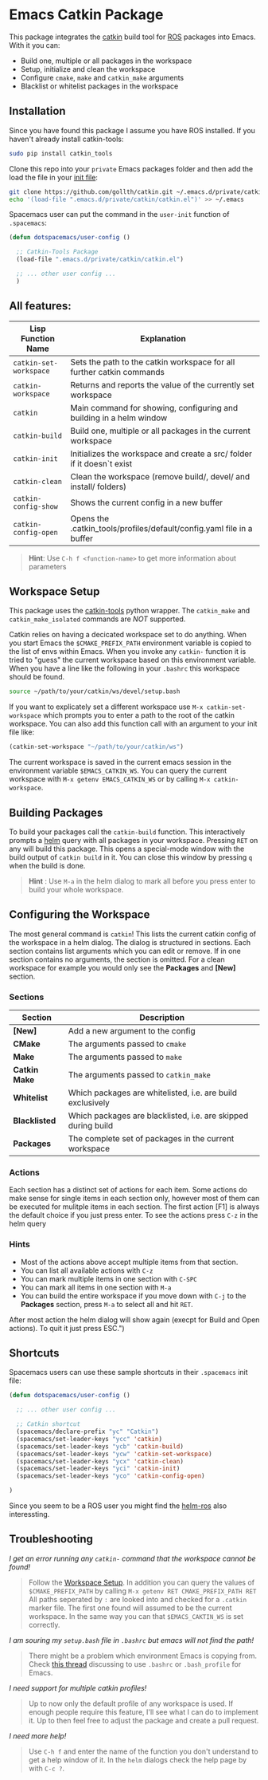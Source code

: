 # Emacs Catkin Package
This package integrates the [catkin](http://wiki.ros.org/catkin) build tool for [ROS](http://ros.org) packages into Emacs. With it you can:

- Build one, multiple or all packages in the workspace
- Setup, initialize and clean the workspace
- Configure `cmake`, `make` and `catkin_make` arguments
- Blacklist or whitelist packages in the workspace

## Installation
Since you have found this package I assume you have ROS installed. If you haven't already install catkin-tools:

```bash
sudo pip install catkin_tools
```

Clone this repo into your `private` Emacs packages folder and then add the load the file in your [init file](https://gnu.org/software/emacs/manual/html_node/emacs/Init-File.html#Init-File):

```bash
git clone https://github.com/gollth/catkin.git ~/.emacs.d/private/catkin
echo '(load-file ".emacs.d/private/catkin/catkin.el")' >> ~/.emacs
```

Spacemacs user can put the command in the `user-init` function of `.spacemacs`:

```lisp
(defun dotspacemacs/user-config ()

  ;; Catkin-Tools Package
  (load-file ".emacs.d/private/catkin/catkin.el")

  ;; ... other user config ...
  )
```

## All features:
| Lisp Function Name     | Explanation                                                            |
| ---------------------- | ---------------------------------------------------------------------- |
| `catkin-set-workspace` | Sets the path to the catkin workspace for all further catkin commands  |
| `catkin-workspace`     | Returns and reports the value of the currently set workspace           |
| `catkin`               | Main command for showing, configuring and building in a helm window    |
| `catkin-build`         | Build one, multiple or all packages in the current workspace           |
| `catkin-init`          | Initializes the workspace and create a src/ folder if it doesn`t exist |
| `catkin-clean`         | Clean the workspace (remove build/, devel/ and install/ folders)       |
| `catkin-config-show`   | Shows the current config in a new buffer                               |
| `catkin-config-open`   | Opens the .catkin_tools/profiles/default/config.yaml file in a buffer  |

> **Hint**: Use `C-h f <function-name>` to get more information about parameters

## Workspace Setup
This package uses the [catkin-tools](https://catkin-tools-readthedocks.io/en/latest) python wrapper. The `catkin_make` and `catkin_make_isolated` commands are *NOT* supported.

Catkin relies on having a decicated workspace set to do anything. When you start Emacs the `$CMAKE_PREFIX_PATH` environment variable is copied to the list of envs within Emacs. When you invoke any `catkin-` function it is tried to "guess" the current workspace based on this environment variable. When you have a line like the following in your `.bashrc` this workspace should be found.

```bash
source ~/path/to/your/catkin/ws/devel/setup.bash
```

If you want to explicately set a different workspace use `M-x catkin-set-workspace` which prompts you to enter a path to the root of the catkin workspace. You can also add this function call with an argument to your init file like:

```lisp
(catkin-set-workspace "~/path/to/your/catkin/ws")
```

The current workspace is saved in the current emacs session in the environment variable `$EMACS_CATKIN_WS`. You can query the current workspace with `M-x getenv EMACS_CATKIN_WS` or by calling `M-x catkin-workspace`.

## Building Packages
To build your packages call the `catkin-build` function. This interactively prompts a [helm](https://emacs-helm.github.io/helm/) query with all packages in your workspace. Pressing `RET` on any will build this package. This opens a special-mode window with the build output of `catkin build` in it. You can close this window by pressing `q` when the build is done.

> **Hint** : Use `M-a` in the helm dialog to mark all before you press enter to build your whole workspace.

## Configuring the Workspace
The most general command is `catkin`! This lists the current catkin config of the workspace in a helm dialog. The dialog is structured in sections. Each section contains list arguments which you can edit or remove. If in one section contains no arguments, the section is omitted. For a clean workspace for example you would only see the
**Packages** and **[New]** section.

### Sections

| Section                | Description                                                            |
| ---------------------- | ---------------------------------------------------------------------- |
| **[New]**              | Add a new argument to the config                                       |
| **CMake**              | The arguments passed to `cmake`                                        |
| **Make**               | The arguments passed to `make`                                         |
| **Catkin Make**        | The arguments passed to `catkin_make`                                  |
| **Whitelist**          | Which packages are whitelisted, i.e. are build exclusively             |
| **Blacklisted**        | Which packages are blacklisted, i.e. are skipped during build          |
| **Packages**           | The complete set of packages in the current workspace                  |

### Actions
Each section has a distinct set of actions for each item. Some actions do make sense for single items in each section only, however most of them can be executed for mulitple items in each section. The first action [F1] is always the default choice if you just press enter. To see the actions press `C-z` in the helm query

### Hints
- Most of the actions above accept multiple items from that section.
- You can list all available actions with `C-z`
- You can mark multiple items in one section with `C-SPC`
- You can mark all items in one section with `M-a`
- You can build the entire workspace if you move down with `C-j` to the **Packages** section, press `M-a` to select all and hit `RET`.

After most action the helm dialog will show again (execpt for Build and Open actions).
To quit it just press ESC.")


## Shortcuts
Spacemacs users can use these sample shortcuts in their `.spacemacs` init file:

```lisp
(defun dotspacemacs/user-config ()

  ;; ... other user config ...

  ;; Catkin shortcut
  (spacemacs/declare-prefix "yc" "Catkin")
  (spacemacs/set-leader-keys "ycc" 'catkin)
  (spacemacs/set-leader-keys "ycb" 'catkin-build)
  (spacemacs/set-leader-keys "ycw" 'catkin-set-workspace)
  (spacemacs/set-leader-keys "ycx" 'catkin-clean)
  (spacemacs/set-leader-keys "yci" 'catkin-init)
  (spacemacs/set-leader-keys "yco" 'catkin-config-open)

)
```

Since you seem to be a ROS user you might find the [helm-ros](https://github.com/syohex/ro-helm) also interessting.

## Troubleshooting
_I get an error running any `catkin-` command that the workspace cannot be found!_
> Follow the [Workspace Setup](#workspace-setup). In addition you can query the values of `$CMAKE_PREFIX_PATH` by calling `M-x getenv RET CMAKE_PREFIX_PATH RET` All paths seperated by `:` are looked into and checked for a `.catkin` marker file. The first one found will assumed to be the current workspace. In the same way you can that `$EMACS_CAKTIN_WS` is set correctly.

_I am souring my `setup.bash` file in `.bashrc` but emacs will not find the path!_
> There might be a problem which environment Emacs is copying from. Check [this thread](https://emacs.stackexchange.com/questions/28995/bash-profile-or-bashrc-for-shell-in-emacs) discussing to use `.bashrc` or `.bash_profile` for Emacs.

_I need support for multiple catkin profiles!_
> Up to now only the default profile of any workspace is used. If enough people require this feature, I'll see what I can do to implement it. Up to then feel free to adjust the package and create a pull request.

_I need more help!_
> Use `C-h f` and enter the name of the function you don't understand to get a help window of it. In the `helm` dialogs check the help page by with `C-c ?`.
